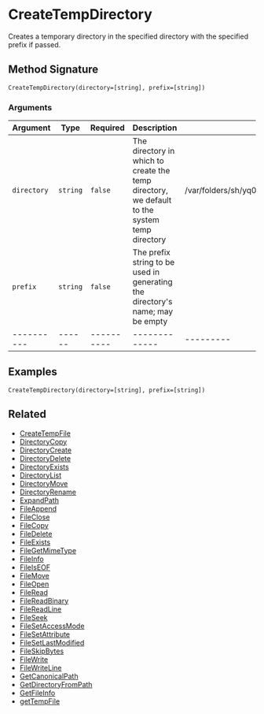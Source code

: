 # CreateTempDirectory

Creates a temporary directory in the specified directory with the specified prefix if passed.

## Method Signature

```
CreateTempDirectory(directory=[string], prefix=[string])
```

### Arguments

| Argument    | Type     | Required   | Description                                                                                  | Default                                           |
| ----------- | -------- | ---------- | -------------------------------------------------------------------------------------------- | ------------------------------------------------- |
| `directory` | `string` | `false`    | The directory in which to create the temp directory, we default to the system temp directory | /var/folders/sh/yq09rnbj48764cvf2k4nhcxh0000gn/T/ |
| `prefix`    | `string` | `false`    | The prefix string to be used in generating the directory's name; may be empty                |                                                   |
| ----------  | ------   | ---------- | -------------                                                                                | ---------                                         |

## Examples

```
CreateTempDirectory(directory=[string], prefix=[string])
```

## Related

* [CreateTempFile](createtempfile.md)
* [DirectoryCopy](directorycopy.md)
* [DirectoryCreate](directorycreate.md)
* [DirectoryDelete](directorydelete.md)
* [DirectoryExists](directoryexists.md)
* [DirectoryList](directorylist.md)
* [DirectoryMove](directorymove.md)
* [DirectoryRename](directoryrename.md)
* [ExpandPath](expandpath.md)
* [FileAppend](fileappend.md)
* [FileClose](fileclose.md)
* [FileCopy](filecopy.md)
* [FileDelete](filedelete.md)
* [FileExists](fileexists.md)
* [FileGetMimeType](filegetmimetype.md)
* [FileInfo](fileinfo.md)
* [FileIsEOF](fileiseof.md)
* [FileMove](filemove.md)
* [FileOpen](fileopen.md)
* [FileRead](fileread.md)
* [FileReadBinary](filereadbinary.md)
* [FileReadLine](filereadline.md)
* [FileSeek](fileseek.md)
* [FileSetAccessMode](filesetaccessmode.md)
* [FileSetAttribute](filesetattribute.md)
* [FileSetLastModified](filesetlastmodified.md)
* [FileSkipBytes](fileskipbytes.md)
* [FileWrite](filewrite.md)
* [FileWriteLine](filewriteline.md)
* [GetCanonicalPath](getcanonicalpath.md)
* [GetDirectoryFromPath](getdirectoryfrompath.md)
* [GetFileInfo](getfileinfo.md)
* [getTempFile](gettempfile.md)
